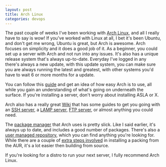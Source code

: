 ```yaml
---
layout: post
title: Arch Linux
categories: devops
---
```

The past couple of weeks I've been working with [Arch Linux](http://www.archlinux.org/), and all I really have to say is wow! If you've worked with Linux at all, I bet it's been Ubuntu, and don't get me wrong, Ubuntu is great, but Arch is awesome. Arch focuses on simplicity and it does a good job of it. As a beginner, you could set up a server with Arch and not run into any issues. It's also has a unique release system that's always up-to-date. Everyday I've logged in any there's always a new update, with this update system, you can make sure you are always running the latest and greatest, with other systems you'd have to wait 6 or more months for a update.

You can follow this [guide](http://lifehacker.com/5680453/build-a-killer-customized-arch-linux-installation-and-learn-all-about-linux-in-the-process) and get an idea of how easy Arch is to use, all while you gain an understanding of what's going on underneath the surface. If you're installing a server, don't worry about installing ASLA or X.

Arch also has a really great [Wiki](https://wiki.archlinux.org/index.php/Main_Page) that has some guides to get you going with an [SSH server](https://wiki.archlinux.org/index.php/Ssh), a [LAMP server](https://wiki.archlinux.org/index.php/LAMP), [FTP server](https://wiki.archlinux.org/index.php/Vsftpd), or almost anything you could need.

The [package manager](https://wiki.archlinux.org/index.php/Pacman) that Arch uses is pretty slick. Like I said earlier, it's always up to date, and includes a good number of packages. There's also a [user managed repository](https://aur.archlinux.org/), which you can find anything you're looking for. While there are a couple of [extra steps involved](https://wiki.archlinux.org/index.php/AUR) in installing a packing from the AUR, it's a lot easier then building from source.

If you're looking for a distro to run your next server, I fully recommend Arch Linux.
